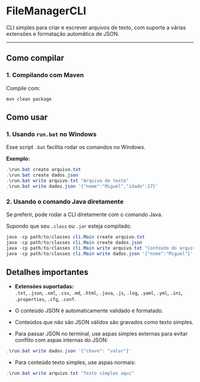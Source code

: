 # FileManagerCLI

CLI simples para criar e escrever arquivos de texto, com suporte a várias extensões e formatação automática de JSON.

---

## Como compilar
### 1. Compilando com Maven

Compile com:

```
mvn clean package
```

## Como usar

### 1. Usando `run.bat` no Windows

Esse script `.bat` facilita rodar os comandos no Windows.

**Exemplo:**

```powershell
.\run.bat create arquivo.txt
.\run.bat create dados.json
.\run.bat write arquivo.txt "Arquivo de texto"
.\run.bat write dados.json '{"nome":"Miguel","idade":17}'
```

### 2. Usando o comando Java diretamente

Se preferir, pode rodar a CLI diretamente com o comando Java.

Supondo que seu `.class` ou `.jar` esteja compilado:

```powershell
java -cp path/to/classes cli.Main create arquivo.txt
java -cp path/to/classes cli.Main create dados.json
java -cp path/to/classes cli.Main write arquivo.txt "Conteúdo do arquivo"
java -cp path/to/classes cli.Main write dados.json '{"nome":"Miguel"}'
```

## Detalhes importantes

- **Extensões suportadas:**  
  `.txt`, `.json`, `.xml`, `.csv`, `.md`, `.html`, `.java`, `.js`, `.log`, `.yaml`, `.yml`, `.ini`, `.properties`, `.cfg`, `.conf`.


- O conteúdo JSON é automaticamente validado e formatado.

- Conteúdos que não são JSON válidos são gravados como texto simples.

- Para passar JSON no terminal, use aspas simples externas para evitar conflito com aspas internas do JSON:

```powershell
.\run.bat write dados.json '{"chave": "valor"}'
```
- Para conteúdo texto simples, use aspas normais:

```powershell
.\run.bat write arquivo.txt "Texto simples aqui"
